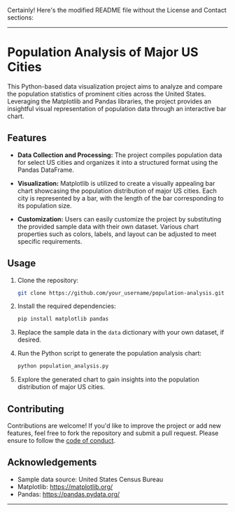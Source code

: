 Certainly! Here's the modified README file without the License and Contact sections:

---

# Population Analysis of Major US Cities

This Python-based data visualization project aims to analyze and compare the population statistics of prominent cities across the United States. Leveraging the Matplotlib and Pandas libraries, the project provides an insightful visual representation of population data through an interactive bar chart.

## Features

- **Data Collection and Processing:** The project compiles population data for select US cities and organizes it into a structured format using the Pandas DataFrame.
  
- **Visualization:** Matplotlib is utilized to create a visually appealing bar chart showcasing the population distribution of major US cities. Each city is represented by a bar, with the length of the bar corresponding to its population size.

- **Customization:** Users can easily customize the project by substituting the provided sample data with their own dataset. Various chart properties such as colors, labels, and layout can be adjusted to meet specific requirements.

## Usage

1. Clone the repository:

    ```bash
    git clone https://github.com/your_username/population-analysis.git
    ```

2. Install the required dependencies:

    ```bash
    pip install matplotlib pandas
    ```

3. Replace the sample data in the `data` dictionary with your own dataset, if desired.

4. Run the Python script to generate the population analysis chart:

    ```bash
    python population_analysis.py
    ```

5. Explore the generated chart to gain insights into the population distribution of major US cities.

## Contributing

Contributions are welcome! If you'd like to improve the project or add new features, feel free to fork the repository and submit a pull request. Please ensure to follow the [code of conduct](CODE_OF_CONDUCT.md).

## Acknowledgements

- Sample data source: United States Census Bureau
- Matplotlib: https://matplotlib.org/
- Pandas: https://pandas.pydata.org/

---

